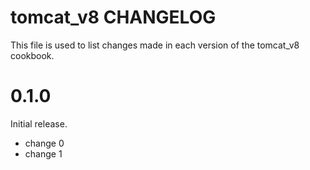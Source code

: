 # tomcat_v8 CHANGELOG

This file is used to list changes made in each version of the tomcat_v8 cookbook.

# 0.1.0

Initial release.

- change 0
- change 1

